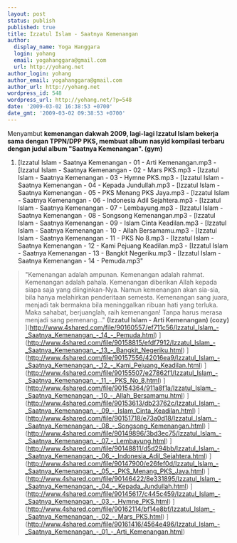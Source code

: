 ```yaml
---
layout: post
status: publish
published: true
title: Izzatul Islam - Saatnya Kemenangan
author:
  display_name: Yoga Hanggara
  login: yohang
  email: yogahanggara@gmail.com
  url: http://yohang.net
author_login: yohang
author_email: yogahanggara@gmail.com
author_url: http://yohang.net
wordpress_id: 548
wordpress_url: http://yohang.net/?p=548
date: '2009-03-02 16:38:53 +0700'
date_gmt: '2009-03-02 09:38:53 +0700'
---
```

Menyambut **kemenangan dakwah 2009, lagi-lagi Izzatul Islam bekerja sama dengan TPPN/DPP PKS, membuat album nasyid kompilasi terbaru dengan judul album "Saatnya Kemenangan". (gym)**

1. [Izzatul Islam - Saatnya Kemenangan - 01 - Arti Kemenangan.mp3 - [Izzatul Islam - Saatnya Kemenangan - 02 - Mars PKS.mp3 - [Izzatul Islam - Saatnya Kemenangan - 03 - Hymne PKS.mp3 - [Izzatul Islam - Saatnya Kemenangan - 04 - Kepada Jundullah.mp3 - [Izzatul Islam - Saatnya Kemenangan - 05 - PKS Menang PKS Jaya.mp3 - [Izzatul Islam - Saatnya Kemenangan - 06 - Indonesia Adil Sejahtera.mp3 - [Izzatul Islam - Saatnya Kemenangan - 07 - Lembayung.mp3 - [Izzatul Islam - Saatnya Kemenangan - 08 - Songsong Kemenangan.mp3 - [Izzatul Islam - Saatnya Kemenangan - 09 - Islam Cinta Keadilan.mp3 - [Izzatul Islam - Saatnya Kemenangan - 10 - Allah Bersamamu.mp3 - [Izzatul Islam - Saatnya Kemenangan - 11 - PKS No 8.mp3 - [Izzatul Islam - Saatnya Kemenangan - 12 - Kami Pejuang Keadilan.mp3 - [Izzatul Islam - Saatnya Kemenangan - 13 - Bangkit Negeriku.mp3 - [Izzatul Islam - Saatnya Kemenangan - 14 - Pemuda.mp3"  
> "Kemenangan adalah ampunan. Kemenangan adalah rahmat. Kemenangan adalah pahala. Kemenangan diberikan Allah kepada siapa saja yang diinginkan-Nya. Namun kemenangan akan sia-sia, bila hanya melahirkan penderitaan semesta. Kemenangan sang juara, menjadi tak bermakna bila meninggalkan ribuan hati yang terluka. Maka sahabat, berjuanglah, raih kemenangan! Tanpa harus merasa menjadi sang pemenang..." **(Izzatul Islam - Arti Kemenangan) (cozy)** ](http://www.4shared.com/file/90160557/ef711c56/Izzatul_Islam_-_Saatnya_Kemenangan_-_14_-_Pemuda.html)
](http://www.4shared.com/file/90158815/efdf7912/Izzatul_Islam_-_Saatnya_Kemenangan_-_13_-_Bangkit_Negeriku.html)
](http://www.4shared.com/file/90157556/42016ea9/Izzatul_Islam_-_Saatnya_Kemenangan_-_12_-_Kami_Pejuang_Keadilan.html)
](http://www.4shared.com/file/90155507/e27862f1/Izzatul_Islam_-_Saatnya_Kemenangan_-_11_-_PKS_No_8.html)
](http://www.4shared.com/file/90154364/911a8f1a/Izzatul_Islam_-_Saatnya_Kemenangan_-_10_-_Allah_Bersamamu.html)
](http://www.4shared.com/file/90153613/db23762c/Izzatul_Islam_-_Saatnya_Kemenangan_-_09_-_Islam_Cinta_Keadilan.html)
](http://www.4shared.com/file/90151718/e73a0d18/Izzatul_Islam_-_Saatnya_Kemenangan_-_08_-_Songsong_Kemenangan.html)
](http://www.4shared.com/file/90149896/3bd3ec75/Izzatul_Islam_-_Saatnya_Kemenangan_-_07_-_Lembayung.html)
](http://www.4shared.com/file/90148811/d5d294bb/Izzatul_Islam_-_Saatnya_Kemenangan_-_06_-_Indonesia_Adil_Sejahtera.html)
](http://www.4shared.com/file/90147900/e26fef0d/Izzatul_Islam_-_Saatnya_Kemenangan_-_05_-_PKS_Menang_PKS_Jaya.html)
](http://www.4shared.com/file/90146422/8e331895/Izzatul_Islam_-_Saatnya_Kemenangan_-_04_-_Kepada_Jundullah.html)
](http://www.4shared.com/file/90145617/c445c459/Izzatul_Islam_-_Saatnya_Kemenangan_-_03_-_Hymne_PKS.html)
](http://www.4shared.com/file/90162114/bf14e8bf/Izzatul_Islam_-_Saatnya_Kemenangan_-_02_-_Mars_PKS.html)
](http://www.4shared.com/file/90161416/4564e496/Izzatul_Islam_-_Saatnya_Kemenangan_-_01_-_Arti_Kemenangan.html)
